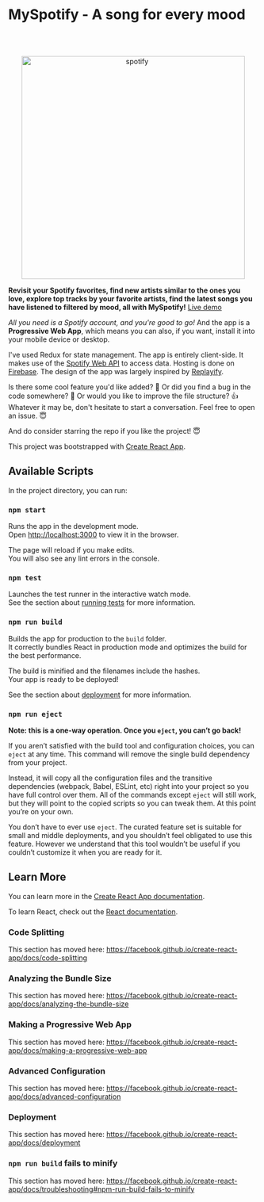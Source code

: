 # MySpotify - A song for every mood

<br />
<br />


<p align="center"><img width="450px"  src="https://images.indianexpress.com/2020/05/spotify-bloom-1200.jpg" alt="spotify" /></p>

**Revisit your Spotify favorites, find new artists similar to the ones you love, explore top tracks by your favorite artists, find the latest songs you have listened to filtered by mood, all with MySpotify!** [Live demo](https://myspotify-aa2ed.web.app/) 

*All you need is a Spotify account, and you're good to go!* And the app is a **Progressive Web App**, which means you can also, if you want, install it into your mobile device or desktop.


I've used Redux for state management. The app is entirely client-side. It makes use of the [Spotify Web API](https://developer.spotify.com/documentation/web-api/) to access data. Hosting is done on [Firebase](https://firebase.google.com/). The design of the app was largely inspired by [Replayify](https://replayify.com/).

Is there some cool feature you'd like added? :star_struck: Or did you find a bug in the code somewhere? :grimacing: Or would you like to improve the file structure? :+1: Whatever it may be, don't hesitate to start a conversation. Feel free to open an issue. :innocent:

And do consider starring the repo if you like the project! :innocent:

This project was bootstrapped with [Create React App](https://github.com/facebook/create-react-app).

## Available Scripts

In the project directory, you can run:

### `npm start`

Runs the app in the development mode.<br />
Open [http://localhost:3000](http://localhost:3000) to view it in the browser.

The page will reload if you make edits.<br />
You will also see any lint errors in the console.

### `npm test`

Launches the test runner in the interactive watch mode.<br />
See the section about [running tests](https://facebook.github.io/create-react-app/docs/running-tests) for more information.

### `npm run build`

Builds the app for production to the `build` folder.<br />
It correctly bundles React in production mode and optimizes the build for the best performance.

The build is minified and the filenames include the hashes.<br />
Your app is ready to be deployed!

See the section about [deployment](https://facebook.github.io/create-react-app/docs/deployment) for more information.

### `npm run eject`

**Note: this is a one-way operation. Once you `eject`, you can’t go back!**

If you aren’t satisfied with the build tool and configuration choices, you can `eject` at any time. This command will remove the single build dependency from your project.

Instead, it will copy all the configuration files and the transitive dependencies (webpack, Babel, ESLint, etc) right into your project so you have full control over them. All of the commands except `eject` will still work, but they will point to the copied scripts so you can tweak them. At this point you’re on your own.

You don’t have to ever use `eject`. The curated feature set is suitable for small and middle deployments, and you shouldn’t feel obligated to use this feature. However we understand that this tool wouldn’t be useful if you couldn’t customize it when you are ready for it.

## Learn More

You can learn more in the [Create React App documentation](https://facebook.github.io/create-react-app/docs/getting-started).

To learn React, check out the [React documentation](https://reactjs.org/).

### Code Splitting

This section has moved here: https://facebook.github.io/create-react-app/docs/code-splitting

### Analyzing the Bundle Size

This section has moved here: https://facebook.github.io/create-react-app/docs/analyzing-the-bundle-size

### Making a Progressive Web App

This section has moved here: https://facebook.github.io/create-react-app/docs/making-a-progressive-web-app

### Advanced Configuration

This section has moved here: https://facebook.github.io/create-react-app/docs/advanced-configuration

### Deployment

This section has moved here: https://facebook.github.io/create-react-app/docs/deployment

### `npm run build` fails to minify

This section has moved here: https://facebook.github.io/create-react-app/docs/troubleshooting#npm-run-build-fails-to-minify
